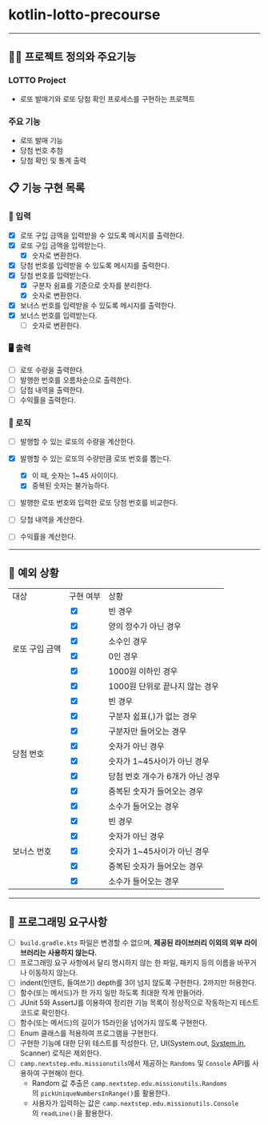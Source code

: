 # kotlin-lotto-precourse

<hr style="border: 1.5px solid white;">

## 🧑‍💻 프로젝트 정의와 주요기능

### LOTTO Project
- 로또 발매기와 로또 당첨 확인 프로세스를 구현하는 프로젝트

### 주요 기능
- 로또 발매 기능
- 당첨 번호 추첨
- 당첨 확인 및 통계 출력

## 📋 기능 구현 목록

### 🙋 입력

- [X]  로또 구입 금액을 입력받을 수 있도록 메시지를 출력한다.
- [X]  로또 구입 금액을 입력받는다.
    - [X]  숫자로 변환한다.
- [X]  당첨 번호를 입력받을 수 있도록 메시지를 출력한다.
- [X]  당첨 번호를 입력받는다.
    - [X]  구분자 쉼표를 기준으로 숫자를 분리한다.
    - [X]  숫자로 변환한다.
- [X]  보너스 번호를 입력받을 수 있도록 메시지를 출력한다.
- [X]  보너스 번호를 입력받는다.
    - [ ]  숫자로 변환한다.

### 🖥 출력

- [ ]  로또 수량을 출력한다.
- [ ]  발행한 번호를 오름차순으로 출력한다.
- [ ]  담첨 내역을 출력한다.
- [ ]  수익률을 출력한다.

### 🌈 로직

- [ ]  발행할 수 있는 로또의 수량을 계산한다.
- [X]  발행할 수 있는 로또의 수량만큼 로또 번호를 뽑는다.
    - [X]  이 때, 숫자는 1~45 사이이다.
    - [X]  중복된 숫자는 불가능하다.
- [ ]  발행한 로또 번호와 입력한 로또 당첨 번호를 비교한다.
- [ ]  당첨 내역을 계산한다.
- [ ]  수익률을 계산한다.


<hr style="border: 1px solid white;">

## 🚫 예외 상황
<table>
   <tr>
      <td>대상</td>
      <td>구현 여부</td>
      <td>상황</td>
   </tr>
    <tr>
      <td rowspan="6">로또 구입 금액</td>
      <td><input type="checkbox" checked></td>
      <td>빈 경우</td>
    </tr>
    <tr>
      <td><input type="checkbox" checked></td>
      <td>양의 정수가 아닌 경우</td>
    </tr>
<tr>
      <td><input type="checkbox" checked></td>
      <td>소수인 경우</td>
    </tr>
   <tr>
      <td><input type="checkbox" checked></td>
      <td>0인 경우</td>
    </tr>
   <tr>
      <td><input type="checkbox" checked></td>
      <td>1000원 이하인 경우</td>
    </tr>
   <tr>
      <td><input type="checkbox" checked></td>
      <td>1000원 단위로 끝나지 않는 경우</td>
   </tr>
    <tr>
      <td rowspan="8">당첨 번호</td>
      <td><input type="checkbox" checked></td>
      <td>빈 경우</td>
    </tr>
<tr>
      <td><input type="checkbox" checked></td>
      <td>구분자 쉼표(,)가 없는 경우</td>
    </tr>
    <tr>
      <td><input type="checkbox" checked></td>
      <td>구분자만 들어오는 경우</td>
    </tr>
   <tr>
      <td><input type="checkbox" checked></td>
      <td>숫자가 아닌 경우</td>
    </tr>
   <tr>
      <td><input type="checkbox" checked></td>
      <td>숫자가 1~45사이가 아닌 경우</td>
   </tr>
 <tr>
      <td><input type="checkbox" checked></td>
      <td>당첨 번호 개수가 6개가 아닌 경우</td>
   </tr>

 <tr>
      <td><input type="checkbox" checked></td>
      <td>중복된 숫자가 들어오는 경우</td>
   </tr>
 <tr>
      <td><input type="checkbox" checked></td>
      <td>소수가 들어오는 경우 </td>
   </tr>
      <td rowspan="5">보너스 번호</td>
      <td><input type="checkbox" checked></td>
      <td>빈 경우</td>
    </tr>
   <tr>
      <td><input type="checkbox" checked></td>
      <td>숫자가 아닌 경우</td>
    </tr>
   <tr>
      <td><input type="checkbox" checked></td>
      <td>숫자가 1~45사이가 아닌 경우</td>
   </tr>
 <tr>
      <td><input type="checkbox" checked></td>
      <td>중복된 숫자가 들어오는 경우</td>
   </tr>
 <tr>
      <td><input type="checkbox" checked></td>
      <td>소수가 들어오는 경우 </td>
   </tr>
</table>


<hr style="border: 1px solid white;">

## 📌 프로그래밍 요구사항

- [ ]  `build.gradle.kts` 파일은 변경할 수 없으며, **제공된 라이브러리 이외의 외부 라이브러리는 사용하지 않는다.**
- [ ]  프로그래밍 요구 사항에서 달리 명시하지 않는 한 파일, 패키지 등의 이름을 바꾸거나 이동하지 않는다.
- [ ]  indent(인덴트, 들여쓰기) depth를 3이 넘지 않도록 구현한다. 2까지만 허용한다.
- [ ]  함수(또는 메서드)가 한 가지 일만 하도록 최대한 작게 만들어라.
- [ ]  JUnit 5와 AssertJ를 이용하여 정리한 기능 목록이 정상적으로 작동하는지 테스트 코드로 확인한다.
- [ ]  함수(또는 메서드)의 길이가 15라인을 넘어가지 않도록 구현한다.
- [ ]  Enum 클래스를 적용하여 프로그램을 구현한다.
- [ ]  구현한 기능에 대한 단위 테스트를 작성한다. 단, UI(System.out, [System.in](http://system.in/), Scanner) 로직은 제외한다.
- [ ]  `camp.nextstep.edu.missionutils`에서 제공하는 `Randoms` 및 `Console` API를 사용하여 구현해야 한다.
   - Random 값 추출은 `camp.nextstep.edu.missionutils.Randoms`의 `pickUniqueNumbersInRange()`를 활용한다.
   - 사용자가 입력하는 값은 `camp.nextstep.edu.missionutils.Console`의 `readLine()`을 활용한다.